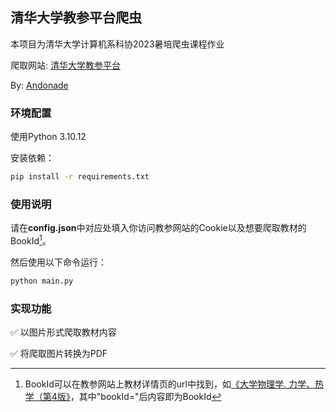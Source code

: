 ## 清华大学教参平台爬虫

本项目为清华大学计算机系科协2023暑培爬虫课程作业

爬取网站: [清华大学教参平台](http://reserves.lib.tsinghua.edu.cn/)

By: [Andonade](https://github.com/Andonade)

### 环境配置

使用Python 3.10.12

安装依赖：

```zsh
pip install -r requirements.txt
```

### 使用说明

请在**config.json**中对应处填入你访问教参网站的Cookie以及想要爬取教材的BookId[^1]。

[^1]: BookId可以在教参网站上教材详情页的url中找到，如[《大学物理学. 力学、热学（第4版》](http://reserves.lib.tsinghua.edu.cn/Search/BookDetail?bookId=ca0dfa6c-339e-4d95-8be4-769d8578164c)，其中"bookId="后内容即为BookId

然后使用以下命令运行：

```zsh
python main.py
```

### 实现功能

✅ 以图片形式爬取教材内容

✅ 将爬取图片转换为PDF
